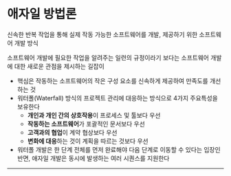 # 애자일 방법론
신속한 반복 작업을 통해 실제 작동 가능한 소프트웨어를 개발, 제공하기 위한 소프트웨어 개발 방식

소프트웨어 개발에 필요한 작업을 알려주는 일련의 규정이라기 보다는 소프트웨어 개발에 대한 새로운 관점을 제시하는 길잡이

- 핵심은 작동하는 소프트웨어의 작은 구성 요소를 신속하게 제공하여 만족도를 개선하는 것
- 워터폴(Waterfall) 방식의 프로젝트 관리에 대응하는 방식으로 4가지 주요특성을 보유한다
  - **개인과 개인 간의 상호작용**이 프로세스 및 툴보다 우선
  - **작동하는 소프트웨어**가 포괄적인 문서보다 우선
  - **고객과의 협업**이 계약 협상보다 우선
  - **변화에 대응**하는 것이 계획을 따르는 것보다 우선
- 워터폴 개발은 한 단계 전체를 먼저 완료해야 다음 단계로 이동할 수 있다는 입장인 반면, 애자일 개발은 동시에 발생하는 여러 시퀀스를 지원한다
---
